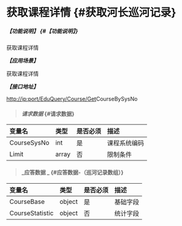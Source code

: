 # 获取课程详情 {#获取河长巡河记录}

##### _【功能说明】_ {#【功能说明】}

获取课程详情

_**【应用场景】**_

获取课程详情

_**【接口地址】**_

[http://ip:port/EduQuery/Course/Get](http://ip:port/HMQuery/PatrolRiver/GetPatrolRivers)CourseBySysNo

> #### _请求数据_ {#请求数据}

| 变量名 | 类型 | 是否必须 | 描述 |
| :--- | :--- | :--- | :--- |
| CourseSysNo | int | 是 | 课程系统编码 |
| Limit | array | 否 | 限制条件 |

> #### _应答数据 _ {#应答数据-（巡河记录数组）}

| 变量名 | 类型 | 是否必须 | 描述 |
| :--- | :--- | :--- | :--- |
| CourseBase | object | 是 | 基础字段 |
| CourseStatistic | object | 否 | 统计字段 |



